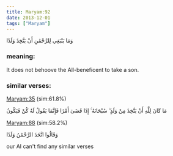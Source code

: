 ```yaml
---
title: Maryam:92
date: 2013-12-01
tags: ["Maryam"]
---
```

وَمَا يَنْبَغِي لِلرَّحْمَٰنِ أَنْ يَتَّخِذَ وَلَدًا
### meaning: 
It does not behoove the All-beneficent to take a son.
### similar verses: 

[Maryam:35](/19/35) (sim:61.8%)

مَا كَانَ لِلَّهِ أَنْ يَتَّخِذَ مِنْ وَلَدٍ ۖ سُبْحَانَهُ ۚ إِذَا قَضَىٰ أَمْرًا فَإِنَّمَا يَقُولُ لَهُ كُنْ فَيَكُونُ

[Maryam:88](/19/88) (sim:58.2%)

وَقَالُوا اتَّخَذَ الرَّحْمَٰنُ وَلَدًا

our AI can't find any similar verses


